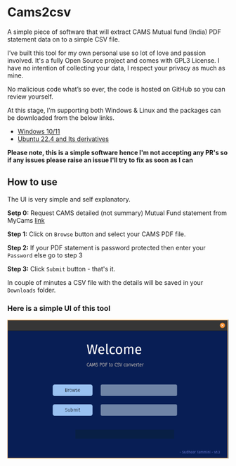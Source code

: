 # Cams2csv
A simple piece of software that will extract CAMS Mutual fund (India) PDF statement data on to a simple CSV file.

I’ve built this tool for my own personal use so lot of love and passion involved.  It's a fully Open Source project and comes with GPL3 License. I have no intention of collecting your data, I respect your privacy as much as mine.

No malicious code what’s so ever, the code is hosted on GitHub so you can review yourself.    

At this stage, I’m supporting both Windows & Linux and the packages can be downloaded from the below links.

- [Windows 10/11](https://github.com/SudheerNotes/cams2csv/releases/download/v1.3/Cams2CSV_v1.3_Windows11.zip)
- [Ubuntu 22.4 and Its derivatives](https://github.com/SudheerNotes/cams2csv/releases/download/v1.3/Cams2CSV_Ubuntu_24.04_v1.3.zip)


**Please note, this is a simple software hence I'm not accepting any PR's so if any issues please raise an issue I'll try to fix as soon as I can**


## How to use

The UI is very simple and self explanatory.

**Setp 0:** Request CAMS detailed (not summary) Mutual Fund statement from MyCams [link](https://www.camsonline.com/Investors/Statements/Consolidated-Account-Statement)

**Step 1:** Click on `Browse` button and select your CAMS PDF file.

**Step 2:** If your PDF statement is password protected then enter your `Password` else go to step 3

**Step 3:** Click `Submit` button - that's it.

In couple of minutes a CSV file with the details will be saved in your `Downloads` folder. 

### Here is a simple UI of this tool

!['Simple UI'](/img/ui.png)
